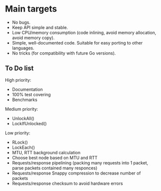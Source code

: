 # Main targets

 - No bugs.
 - Keep API simple and stable.
 - Low CPU/memory consumption (code inlining, avoid memory allocation, avoid memory copy).
 - Simple, well-documented code. Suitable for easy porting to other languages.
 - No tricks (for compatibility with future Go versions).

## To Do list

High priority:

 - Documentation
 - 100% test covering
 - Benchmarks

Medium priority:

 - UnlockAll()
 - LockIfUnlocked()

Low priority:

 - RLock()
 - LockEach()
 - MTU, RTT background calculation
 - Choose best node based on MTU and RTT
 - Requests/response pipelining (packing many requests into 1 packet, parse packets contained many responces)
 - Requests/response Snappy compression to decrease number of packets
 - Requests/response checksum to avoid hardware errors
